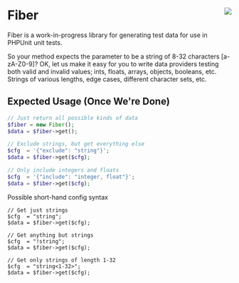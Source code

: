 # Fiber <a style="float: right;" align="right" href="http://travis-ci.org/eirikref/Fiber"><img style="float: right;" align="right" src="https://secure.travis-ci.org/eirikref/Fiber.png?branch=master"></a>

Fiber is a work-in-progress library for generating test data for use
in PHPUnit unit tests.

So your method expects the parameter to be a string of 8-32 characters
[a-zA-Z0-9]? OK, let us make it easy for you to write data providers
testing both valid and invalid values; ints, floats, arrays, objects,
booleans, etc. Strings of various lengths, edge cases, different
character sets, etc.


## Expected Usage (Once We're Done)
```php
// Just return all possible kinds of data
$fiber = new Fiber();
$data = $fiber->get();

// Exclude strings, but get everything else
$cfg  = '{"exclude": "string"}';
$data = $fiber->get($cfg);

// Only include integers and floats
$cfg  = '{"include": "integer, float"}';
$data = $fiber->get($cfg);
```

Possible short-hand config syntax
```
// Get just strings
$cfg  = "string";
$data = $fiber->get($cfg);

// Get anything but strings
$cfg  = "!string";
$data = $fiber->get($cfg);

// Get only strings of length 1-32
$cfg  = "string<1-32>";
$data = $fiber->get($cfg);
```
